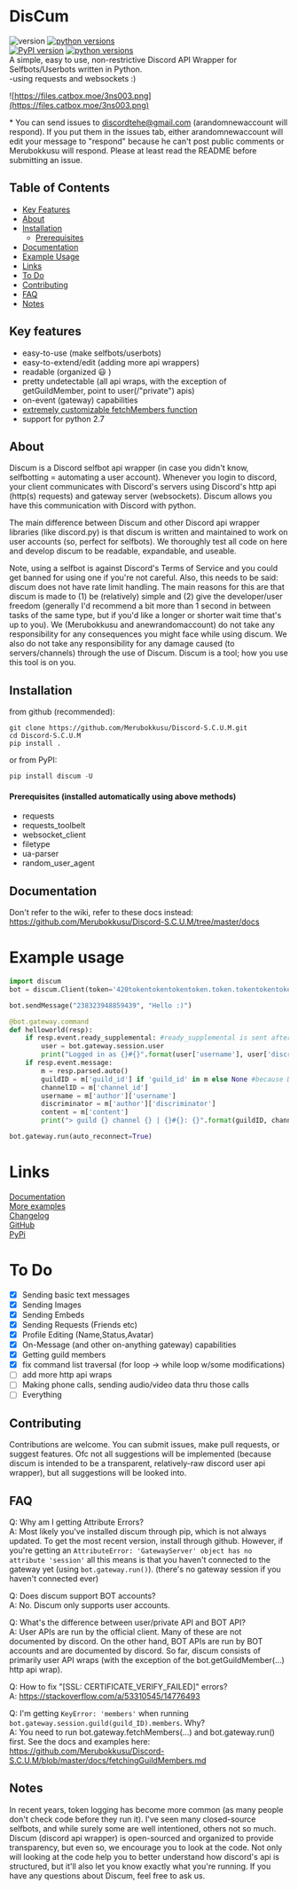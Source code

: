 # DisCum
![version](https://img.shields.io/badge/github%20version-1.0.1-blue) [![python versions](https://img.shields.io/badge/python-2.7%20%7C%203.5%20%7C%203.6%20%7C%203.7%20%7C%203.8%20%7C%203.9-blue)](https://github.com/Merubokkusu/Discord-S.C.U.M)       
[![PyPI version](https://badge.fury.io/py/discum.svg)](https://badge.fury.io/py/discum) [![python versions](https://img.shields.io/badge/python-2.7%20%7C%203.5%20%7C%203.6%20%7C%203.7%20%7C%203.8%20%7C%203.9-green)](https://pypi.org/project/discum)      
A simple, easy to use, non-restrictive Discord API Wrapper for Selfbots/Userbots written in Python.       
-using requests and websockets :)

![https://files.catbox.moe/3ns003.png](https://files.catbox.moe/3ns003.png)
        
\* You can send issues to discordtehe@gmail.com (arandomnewaccount will respond). If you put them in the issues tab, either arandomnewaccount will edit your message to "respond" because he can't post public comments or Merubokkusu will respond. Please at least read the README before submitting an issue.

## Table of Contents
- [Key Features](#Key-features)
- [About](#About)
- [Installation](#Installation)
  - [Prerequisites](#prerequisites-installed-automatically-using-above-methods)
- [Documentation](#Documentation)
- [Example Usage](#Example-usage)
- [Links](#Links)
- [To Do](#To-Do)
- [Contributing](#Contributing)
- [FAQ](#FAQ)
- [Notes](#Notes)

## Key features
- easy-to-use (make selfbots/userbots)
- easy-to-extend/edit (adding more api wrappers)
- readable (organized 😃 )
- pretty undetectable (all api wraps, with the exception of getGuildMember, point to user(/"private") apis)
- on-event (gateway) capabilities
- [extremely customizable fetchMembers function](https://github.com/Merubokkusu/Discord-S.C.U.M/blob/master/docs/fetchingGuildMembers.md)
- support for python 2.7

## About
  Discum is a Discord selfbot api wrapper (in case you didn't know, selfbotting = automating a user account). Whenever you login to discord, your client communicates with Discord's servers using Discord's http api (http(s) requests) and gateway server (websockets). Discum allows you have this communication with Discord with python. 
  
  The main difference between Discum and other Discord api wrapper libraries (like discord.py) is that discum is written and maintained to work on user accounts (so, perfect for selfbots). We thoroughly test all code on here and develop discum to be readable, expandable, and useable.     
  
  Note, using a selfbot is against Discord's Terms of Service and you could get banned for using one if you're not careful. Also, this needs to be said: discum does not have rate limit handling. The main reasons for this are that discum is made to (1) be (relatively) simple and (2) give the developer/user freedom (generally I'd recommend a bit more than 1 second in between tasks of the same type, but if you'd like a longer or shorter wait time that's up to you). We (Merubokkusu and anewrandomaccount) do not take any responsibility for any consequences you might face while using discum. We also do not take any responsibility for any damage caused (to servers/channels) through the use of Discum. Discum is a tool; how you use this tool is on you.

## Installation  
from github (recommended):
```
git clone https://github.com/Merubokkusu/Discord-S.C.U.M.git
cd Discord-S.C.U.M
pip install .
```
or from PyPI:      
```python
pip install discum -U
```               

#### Prerequisites (installed automatically using above methods)
- requests
- requests_toolbelt
- websocket_client
- filetype
- ua-parser
- random_user_agent

## Documentation
Don't refer to the wiki, refer to these docs instead:
https://github.com/Merubokkusu/Discord-S.C.U.M/tree/master/docs

# Example usage
```python
import discum     
bot = discum.Client(token='420tokentokentokentoken.token.tokentokentokentokentoken', log=False)

bot.sendMessage("238323948859439", "Hello :)")

@bot.gateway.command
def helloworld(resp):
    if resp.event.ready_supplemental: #ready_supplemental is sent after ready
        user = bot.gateway.session.user
        print("Logged in as {}#{}".format(user['username'], user['discriminator']))
    if resp.event.message:
        m = resp.parsed.auto()
        guildID = m['guild_id'] if 'guild_id' in m else None #because DMs are technically channels too
        channelID = m['channel_id']
        username = m['author']['username']
        discriminator = m['author']['discriminator']
        content = m['content']
        print("> guild {} channel {} | {}#{}: {}".format(guildID, channelID, username, discriminator, content))

bot.gateway.run(auto_reconnect=True)
```

# Links
[Documentation](https://github.com/Merubokkusu/Discord-S.C.U.M/tree/master/docs)      
[More examples](https://github.com/Merubokkusu/Discord-S.C.U.M/tree/master/examples)      
[Changelog](https://github.com/Merubokkusu/Discord-S.C.U.M/blob/master/changelog.md)      
[GitHub](https://github.com/Merubokkusu/Discord-S.C.U.M)      
[PyPi](https://pypi.org/project/discum/)      

# To Do
- [x] Sending basic text messages
- [X] Sending Images
- [x] Sending Embeds
- [X] Sending Requests (Friends etc)
- [X] Profile Editing (Name,Status,Avatar)
- [X] On-Message (and other on-anything gateway) capabilities
- [X] Getting guild members
- [X] fix command list traversal (for loop -> while loop w/some modifications)
- [ ] add more http api wraps
- [ ] Making phone calls, sending audio/video data thru those calls
- [ ] Everything

## Contributing
Contributions are welcome. You can submit issues, make pull requests, or suggest features. Ofc not all suggestions will be implemented (because discum is intended to be a transparent, relatively-raw discord user api wrapper), but all suggestions will be looked into.            

## FAQ
Q: Why am I getting Attribute Errors?          
A: Most likely you've installed discum through pip, which is not always updated. To get the most recent version, install through github. However, if you're getting an ```AttributeError: 'GatewayServer' object has no attribute 'session'``` all this means is that you haven't connected to the gateway yet (using ```bot.gateway.run()```). (there's no gateway session if you haven't connected ever)   

Q: Does discum support BOT accounts?         
A: No. Discum only supports user accounts.      

Q: What's the difference between user/private API and BOT API?      
A: User APIs are run by the official client. Many of these are not documented by discord. On the other hand, BOT APIs are run by BOT accounts and are documented by discord. So far, discum consists of primarily user API wraps (with the exception of the bot.getGuildMember(...) http api wrap).      

Q: How to fix "\[SSL: CERTIFICATE_VERIFY_FAILED]" errors?      
A: https://stackoverflow.com/a/53310545/14776493       

Q: I'm getting ```KeyError: 'members'``` when running ```bot.gateway.session.guild(guild_ID).members```. Why?      
A: You need to run bot.gateway.fetchMembers(...) and bot.gateway.run() first. See the docs and examples here: https://github.com/Merubokkusu/Discord-S.C.U.M/blob/master/docs/fetchingGuildMembers.md     

## Notes
In recent years, token logging has become more common (as many people don't check code before they run it). I've seen many closed-source selfbots, and while surely some are well intentioned, others not so much. Discum (discord api wrapper) is open-sourced and organized to provide transparency, but even so, we encourage you to look at the code. Not only will looking at the code help you to better understand how discord's api is structured, but it'll also let you know exactly what you're running. If you have any questions about Discum, feel free to ask us.
